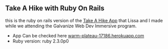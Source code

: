 ## Take A Hike with Ruby On Rails

this is the ruby on rails version of the [Take A Hike App](https://github.com/walzerm/hikeWeatherApp) that Lissa and I made while we attending the Galvanize Web Dev Immersive program.

* App Can be checked here [warm-plateau-17186.herokuapp.com](https://warm-plateau-17186.herokuapp.com/)
* Ruby version: ruby 2.3.0p0
